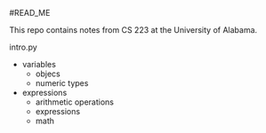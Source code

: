 #READ_ME

This repo contains notes from CS 223 at the University of Alabama. 

intro.py 
- variables
  - objecs
  - numeric types
- expressions
  - arithmetic operations
  - expressions
  - math
